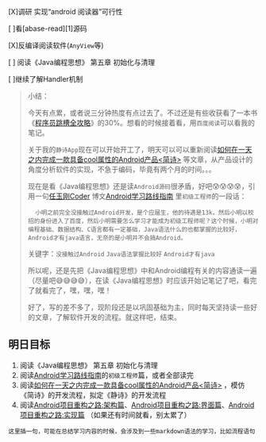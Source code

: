 [X]调研 实现“android 阅读器”可行性

[ ]看[abase-read][1]源码

[X]反编译阅读软件(`AnyView`等)

[ ] 阅读《Java编程思想》 第五章 初始化与清理

[ ]继续了解Handler机制



> 小结：
> 
> ​	今天有点累，或者说三分钟热度有点过去了。不过还是有些收获看了一本书《[程序员跳槽全攻略](http://yuedu.baidu.com/ebook/e8a5fb44af45b307e9719736.html?f=read)》的30%。想看的时候接着看，用`百度阅读`可以看我的笔记。
> 
> ​	关于我的`静诗App`现在可以开始开工了，明天可以可以重新阅读[如何在一天之内完成一款具备cool属性的Android产品<简诗>](http://www.jianshu.com/p/cf496fc408b2) 等文章，从产品设计的角度分析软件的实现，不急于编码，毕竟有两个月的时间。。。
> 
> ​	现在是看《Java编程思想》还是读`Android源码`很矛盾，好吧😰😰😰😰，引用一句[任玉刚Coder](http://weibo.com/uc83018062?s=6cm7D0) 博文[Android学习路线指南](http://blog.csdn.net/singwhatiwanna/article/details/49560409#t2) 里`初级工程师`的一段话：
> 
> ``` 初级工程师
> 	小明之前完全没接触过Android开发，是个应届生，他的待遇是13k，然后小明以校招的身份进入了百度，然后小明需要怎么学习才能成为初级工程师呢？这个时候，小明对编程基础、数据结构、C语言都有一定基础，Java语法什么的也都掌握的比较好，Android才有java语言，无奈的是小明并不会搞Android。
> ```
> 
> 关键字：`没接触过Android` `Java语法掌握比较好` `Android才有java`
> 
> ​	所以呢，还是先把《Java编程思想》中和Android编程有关的内容通读一遍（尽量吧😅😅😅😅），在读《Java编程思想》时应该开始记笔记了吧，看完了就看完了，嘿，嘿，嘿！
> 
> ​	好了，写的差不多了，现阶段还是以巩固基础为主，同时每天坚持读一些好的文章，了解软件开发的流程。就这样吧，结束。





## 明日目标

1. 阅读《Java编程思想》 第五章 初始化与清理
2. 阅读[Android学习路线指南](http://blog.csdn.net/singwhatiwanna/article/details/49560409#t2)的`初级工程师`篇，或者全部读完
3. 阅读[如何在一天之内完成一款具备cool属性的Android产品<简诗>](http://www.jianshu.com/p/cf496fc408b2) ，模仿《简诗》的开发流程，拟定《静诗》的开发流程
4. 阅读[Android项目重构之路:架构篇](http://android.jobbole.com/82076/)、[Android项目重构之路:界面篇](http://android.jobbole.com/82080/)、[Android项目重构之路:实现篇](http://android.jobbole.com/82083/) （如果还有时间就看，别太累了）

``` 
这里插一句，可能在总结学习内容的时候，会涉及到一些markdown语法的学习，比如流程语句
```

